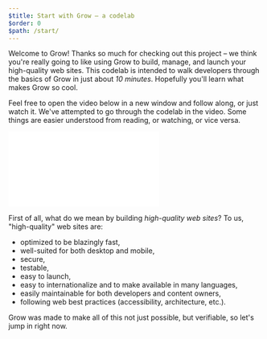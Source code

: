 ```yaml
---
$title: Start with Grow – a codelab
$order: 0
$path: /start/
---
```

Welcome to Grow! Thanks so much for checking out this project – we think you're really going to like using Grow to build, manage, and launch your high-quality web sites. This codelab is intended to walk developers through the basics of Grow in just about *10 minutes*. Hopefully you'll learn what makes Grow so cool.

Feel free to open the video below in a new window and follow along, or just watch it. We've attempted to go through the codelab in the video. Some things are easier understood from reading, or watching, or vice versa.

<div class="video-wrap">
<div class="video">
<iframe src="//www.youtube.com/embed/oE5m44Cx_RI?hd=1" frameborder="0" allowfullscreen=""></iframe>
</div>
</div>

First of all, what do we mean by building *high-quality web sites*? To us, "high-quality" web sites are:

- optimized to be blazingly fast,
- well-suited for both desktop and mobile,
- secure,
- testable,
- easy to launch,
- easy to internationalize and to make available in many languages,
- easily maintainable for both developers and content owners,
- following web best practices (accessibility, architecture, etc.).

Grow was made to make all of this not just possible, but verifiable, so let's jump in right now.
